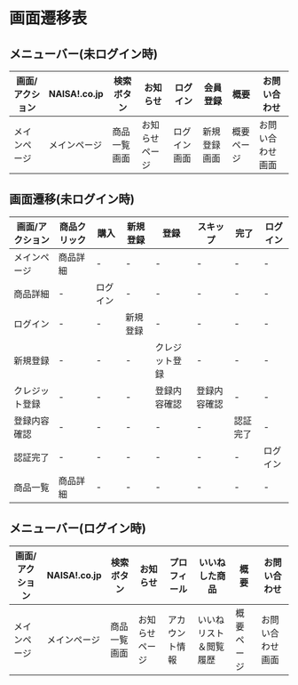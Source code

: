 # 画面遷移表

## メニューバー(未ログイン時)
|画面/アクション|NAISA!.co.jp|検索ボタン|お知らせ|ログイン|会員登録|概要|お問い合わせ|
|-|-|-|-|-|-|-|-|
|メインページ|メインページ|商品一覧画面|お知らせページ|ログイン画面|新規登録画面|概要ページ|お問い合わせ画面|

## 画面遷移(未ログイン時)
|画面/アクション|商品クリック|購入|新規登録|登録|スキップ|完了|ログイン|
|-|-|-|-|-|-|-|-|
|メインページ|商品詳細|-|-|-|-|-|-|
|商品詳細|-|ログイン|-|-|-|-|-|
|ログイン|-|-|新規登録|-|-|-|-|
|新規登録|-|-|-|クレジット登録|-|-|-|
|クレジット登録|-|-|-|登録内容確認|登録内容確認|-|-|
|登録内容確認|-|-|-|-|-|認証完了|-|
|認証完了|-|-|-|-|-|-|ログイン|
|商品一覧|商品詳細|-|-|-|-|-|-|










## メニューバー(ログイン時)
|画面/アクション|NAISA!.co.jp|検索ボタン|お知らせ|プロフィール|いいねした商品|概要|お問い合わせ|
|-|-|-|-|-|-|-|-|
|メインページ|メインページ|商品一覧画面|お知らせページ|アカウント情報|いいねリスト＆閲覧履歴|概要ページ|お問い合わせ画面|
